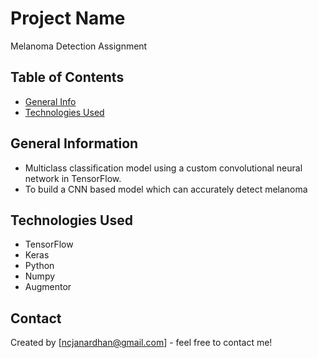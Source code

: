 # Project Name
Melanoma Detection Assignment

 


## Table of Contents
* [General Info](#general-information)
* [Technologies Used](#technologies-used)

<!-- You can include any other section that is pertinent to your problem -->

## General Information
- Multiclass classification model using a custom convolutional neural network in TensorFlow. 
- To build a CNN based model which can accurately detect melanoma

<!-- You don't have to answer all the questions - just the ones relevant to your project. -->


## Technologies Used
- TensorFlow
- Keras
- Python
- Numpy
- Augmentor

<!-- As the libraries versions keep on changing, it is recommended to mention the version of library used in this project -->


## Contact
Created by [ncjanardhan@gmail.com] - feel free to contact me!


<!-- Optional -->
<!-- ## License -->
<!-- This project is open source and available under the [... License](). -->

<!-- You don't have to include all sections - just the one's relevant to your project -->